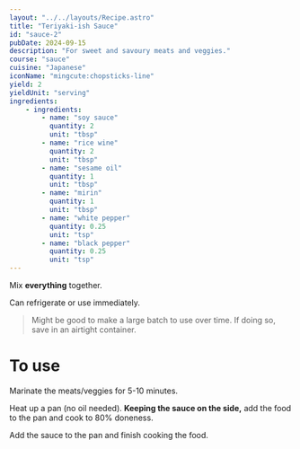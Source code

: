 ```yaml
---
layout: "../../layouts/Recipe.astro"
title: "Teriyaki-ish Sauce"
id: "sauce-2"
pubDate: 2024-09-15
description: "For sweet and savoury meats and veggies."
course: "sauce"
cuisine: "Japanese"
iconName: "mingcute:chopsticks-line"
yield: 2
yieldUnit: "serving"
ingredients:
    - ingredients:
        - name: "soy sauce"
          quantity: 2
          unit: "tbsp"
        - name: "rice wine"
          quantity: 2
          unit: "tbsp"
        - name: "sesame oil"
          quantity: 1
          unit: "tbsp"
        - name: "mirin"
          quantity: 1
          unit: "tbsp"
        - name: "white pepper"
          quantity: 0.25
          unit: "tsp"
        - name: "black pepper"
          quantity: 0.25
          unit: "tsp"
---
```

Mix **everything** together.

Can refrigerate or use immediately.
> Might be good to make a large batch to use over time. If doing so, save in an airtight container.

# To use
Marinate the meats/veggies for 5-10 minutes.

Heat up a pan (no oil needed). **Keeping the sauce on the side,** add the food to the pan and cook to 80% doneness.

Add the sauce to the pan and finish cooking the food. 